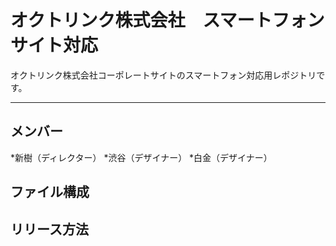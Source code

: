 # オクトリンク株式会社　スマートフォンサイト対応
オクトリンク株式会社コーポレートサイトのスマートフォン対応用レポジトリです。

---

## メンバー
*新樹（ディレクター）
*渋谷（デザイナー）
*白金（デザイナー）

## ファイル構成

## リリース方法
